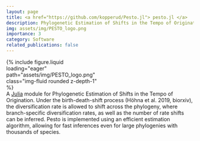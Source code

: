 ```yaml
---
layout: page
title: <a href="https://github.com/kopperud/Pesto.jl"> pesto.jl </a>
description: Phylogenetic Estimation of Shifts in the Tempo of Origination
img: assets/img/PESTO_logo.png
importance: 3
category: Software
related_publications: false
---
```


<div class = "container">
  <div class="row">
    <div style="width: 250px;">
        {% include figure.liquid loading="eager" path="assets/img/PESTO_logo.png" class="img-fluid rounded z-depth-1" %}
    </div>
    <div class="col-sm">
    A <a href="https://julialang.org/" target="_blank">Julia</a> module for Phylogenetic Estimation of Shifts in the Tempo of Origination.
    Under the birth-death-shift process (Höhna et al. 2019, biorxiv), the diversification rate is allowed to shift across the phylogeny, where branch-specific diversification rates, as well as the number of rate shifts can be inferred.
    Pesto is implemented using an efficient estimation algorithm, allowing for fast inferences even for large phylogenies with thousands of species.
    </div>
  </div>
</div>
